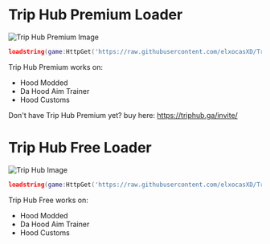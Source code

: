 # Trip Hub Premium Loader
![Trip Hub Premium Image](https://i.imgur.com/ttxHEDQ.png)
```lua
loadstring(game:HttpGet('https://raw.githubusercontent.com/elxocasXD/Trip-Hub/main/Premium%20Loader.lua'))()
```
Trip Hub Premium works on:
- Hood Modded
- Da Hood Aim Trainer
- Hood Customs

Don't have Trip Hub Premium yet? buy here:
https://triphub.ga/invite/

# Trip Hub Free Loader
![Trip Hub Image](https://i.imgur.com/re1Ci6f.png)
```lua
loadstring(game:HttpGet('https://raw.githubusercontent.com/elxocasXD/Trip-Hub/main/Free%20Loader.lua'))()
```
Trip Hub Free works on:
- Hood Modded
- Da Hood Aim Trainer
- Hood Customs
